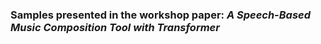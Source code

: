 ### Samples presented in the workshop paper: *A Speech-Based Music Composition Tool with Transformer*

